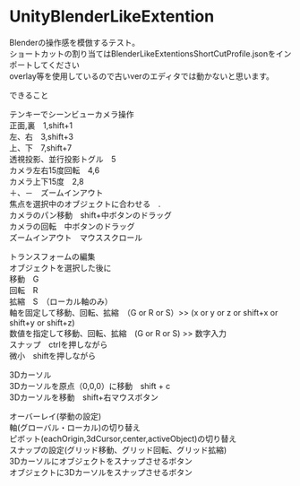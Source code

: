 # UnityBlenderLikeExtention

Blenderの操作感を模倣するテスト。<br>
ショートカットの割り当てはBlenderLikeExtentionsShortCutProfile.jsonをインポートしてください<br>
overlay等を使用しているので古いverのエディタでは動かないと思います。<br>

できること<br>

テンキーでシーンビューカメラ操作<br>
正面,裏　1,shift+1<br>
左、右　3,shift+3<br>
上、下　7,shift+7<br>
透視投影、並行投影トグル　5 <br>
カメラ左右15度回転　4,6<br>
カメラ上下15度　2,8 <br>
＋、－　ズームインアウト<br>
焦点を選択中のオブジェクトに合わせる　.<br>
カメラのパン移動　shift+中ボタンのドラッグ<br>
カメラの回転　中ボタンのドラッグ<br>
ズームインアウト　マウススクロール<br>

トランスフォームの編集<br>
オブジェクトを選択した後に<br>
移動　G　<br>
回転　R<br>
拡縮　S　（ローカル軸のみ）<br>
軸を固定して移動、回転、拡縮　（G or R or S）>> (x or y or z or shift+x or shift+y or shift+z)<br>
数値を指定して移動、回転、拡縮　(G or R or S) >> 数字入力<br>
スナップ　ctrlを押しながら　<br>
微小　shiftを押しながら　<br>

3Dカーソル<br>
3Dカーソルを原点（0,0,0）に移動　shift + c <br>
3Dカーソルを移動　shift+右マウスボタン<br>

オーバーレイ(挙動の設定)<br>
軸(グローバル・ローカル)の切り替え　<br>
ピボット(eachOrigin,3dCursor,center,activeObject)の切り替え　<br>
スナップの設定(グリッド移動、グリッド回転、グリッド拡縮)<br>
3Dカーソルにオブジェクトをスナップさせるボタン<br>
オブジェクトに3Dカーソルをスナップさせるボタン<br>
